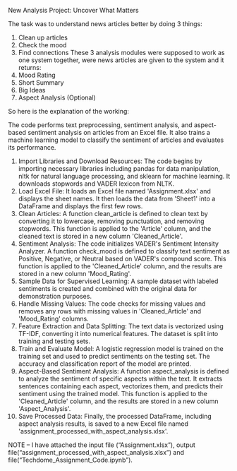 New Analysis Project: Uncover What Matters 


The task was to understand news articles better by doing 3 things: 
  1. Clean up articles 
  2. Check the mood 
  3. Find connections 
These 3 analysis modules were supposed to work as one system together, were 
news articles are given to the system and it returns: 
  1. Mood Rating 
  2. Short Summary 
  3. Big Ideas 
  4. Aspect Analysis (Optional)

So here is the explanation of the working:

The code performs text preprocessing, sentiment analysis, and aspect-based 
sentiment analysis on articles from an Excel file. It also trains a machine learning 
model to classify the sentiment of articles and evaluates its performance. 

1. Import Libraries and Download Resources: The code begins by 
importing necessary libraries including pandas for data manipulation, nltk 
for natural language processing, and sklearn for machine learning. It 
downloads stopwords and VADER lexicon from NLTK.
2. Load Excel File: It loads an Excel file named 'Assignment.xlsx' and 
displays the sheet names. It then loads the data from 'Sheet1' into a 
DataFrame and displays the first few rows. 
3. Clean Articles: A function clean_article is defined to clean text by 
converting it to lowercase, removing punctuation, and removing 
stopwords. This function is applied to the 'Article' column, and the cleaned 
text is stored in a new column 'Cleaned_Article'. 
4. Sentiment Analysis: The code initializes VADER's Sentiment Intensity 
Analyzer. A function check_mood is defined to classify text sentiment as 
Positive, Negative, or Neutral based on VADER's compound score. This 
function is applied to the 'Cleaned_Article' column, and the results are 
stored in a new column 'Mood_Rating'. 
5. Sample Data for Supervised Learning: A sample dataset with labeled 
sentiments is created and combined with the original data for 
demonstration purposes. 
6. Handle Missing Values: The code checks for missing values and removes 
any rows with missing values in 'Cleaned_Article' and 'Mood_Rating' 
columns. 
7. Feature Extraction and Data Splitting: The text data is vectorized using 
TF-IDF, converting it into numerical features. The dataset is split into 
training and testing sets. 
8. Train and Evaluate Model: A logistic regression model is trained on the 
training set and used to predict sentiments on the testing set. The accuracy 
and classification report of the model are printed. 
9. Aspect-Based Sentiment Analysis: A function aspect_analysis is defined 
to analyze the sentiment of specific aspects within the text. It extracts 
sentences containing each aspect, vectorizes them, and predicts their 
sentiment using the trained model. This function is applied to the 
'Cleaned_Article' column, and the results are stored in a new column 
'Aspect_Analysis'. 
10. Save Processed Data: Finally, the processed DataFrame, including aspect 
analysis results, is saved to a new Excel file named 'assignment_processed_with_aspect_analysis.xlsx'.
 

NOTE – I have attached the input file (“Assignment.xlsx”), output 
file(“assignment_processed_with_aspect_analysis.xlsx”) 
and file(“Techdome_Assignment_Code.ipynb”).
